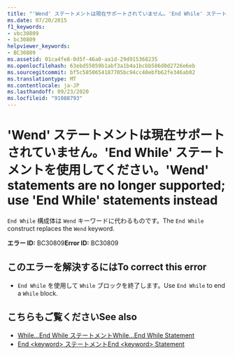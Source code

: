 ```yaml
---
title: "'Wend' ステートメントは現在サポートされていません。'End While' ステートメントを使用してください。"
ms.date: 07/20/2015
f1_keywords:
- vbc30809
- bc30809
helpviewer_keywords:
- BC30809
ms.assetid: 01ca4fe8-0d5f-46a0-aa1d-29d915368235
ms.openlocfilehash: 63ebd55059b1abf3a1b4a1bcbb586d0d2726e6eb
ms.sourcegitcommit: bf5c5850654187705bc94cc40ebfb62fe346ab02
ms.translationtype: MT
ms.contentlocale: ja-JP
ms.lasthandoff: 09/23/2020
ms.locfileid: "91088793"
---
```

# <a name="wend-statements-are-no-longer-supported-use-end-while-statements-instead"></a><span data-ttu-id="9bc34-102">'Wend' ステートメントは現在サポートされていません。'End While' ステートメントを使用してください。</span><span class="sxs-lookup"><span data-stu-id="9bc34-102">'Wend' statements are no longer supported; use 'End While' statements instead</span></span>

<span data-ttu-id="9bc34-103">`End While` 構成体は `Wend` キーワードに代わるものです。</span><span class="sxs-lookup"><span data-stu-id="9bc34-103">The `End While` construct replaces the `Wend` keyword.</span></span>  
  
 <span data-ttu-id="9bc34-104">**エラー ID:** BC30809</span><span class="sxs-lookup"><span data-stu-id="9bc34-104">**Error ID:** BC30809</span></span>  
  
## <a name="to-correct-this-error"></a><span data-ttu-id="9bc34-105">このエラーを解決するには</span><span class="sxs-lookup"><span data-stu-id="9bc34-105">To correct this error</span></span>  
  
- <span data-ttu-id="9bc34-106">`End While` を使用して `While` ブロックを終了します。</span><span class="sxs-lookup"><span data-stu-id="9bc34-106">Use `End While` to end a `While` block.</span></span>  
  
## <a name="see-also"></a><span data-ttu-id="9bc34-107">こちらもご覧ください</span><span class="sxs-lookup"><span data-stu-id="9bc34-107">See also</span></span>

- [<span data-ttu-id="9bc34-108">While...End While ステートメント</span><span class="sxs-lookup"><span data-stu-id="9bc34-108">While...End While Statement</span></span>](../language-reference/statements/while-end-while-statement.md)
- [<span data-ttu-id="9bc34-109">End \<keyword> ステートメント</span><span class="sxs-lookup"><span data-stu-id="9bc34-109">End \<keyword> Statement</span></span>](../language-reference/statements/end-keyword-statement.md)
